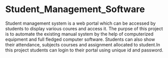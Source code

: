 # Student_Management_Software
Student management system is a web portal which can be accessed by students to display various coures and access it.
The purpse of this project is to automate the existing manual system by the help of computerized equipment and full fledged computer software.
Students can also show their attendance, subjects courses and assignment allocated to student.In this project students can 
login to their portal using unique id and password.
